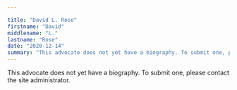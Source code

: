```yaml
---

title: "David L. Rose"
firstname: "David"
middlename: "L."
lastname: "Rose"
date: "2020-12-14"
summary: "This advocate does not yet have a biography. To submit one, please contact the site administrator."
---
```

This advocate does not yet have a biography. To submit one, please contact the site administrator.

